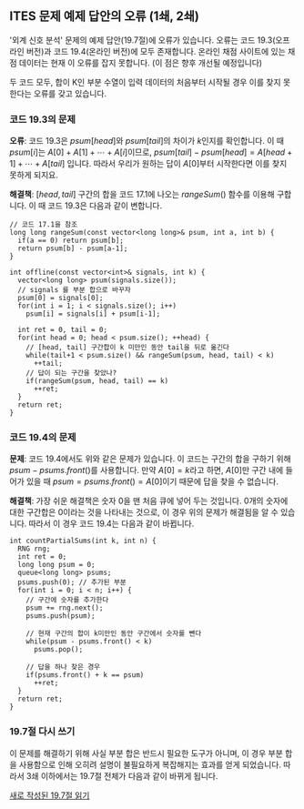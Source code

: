 ## ITES 문제 예제 답안의 오류 (1쇄, 2쇄)

'외계 신호 분석' 문제의 예제 답안(19.7절)에 오류가 있습니다. 오류는 코드 19.3(오프라인 버전)과 코드 19.4(온라인 버전)에 모두 존재합니다. 온라인 채점 사이트에 있는 채점 데이터는 현재 이 오류를 잡지 못합니다. (이 점은 향후 개선될 예정입니다)

두 코드 모두, 합이 K인 부분 수열이 입력 데이터의 처음부터 시작될 경우 이를 찾지 못한다는 오류를 갖고 있습니다.

### 코드 19.3의 문제

**오류**: 코드 19.3은 $psum[head]$와 $psum[tail]$의 차이가 $k$인지를 확인합니다. 이 때 $psum[i]$는 $A[0]+A[1]+\cdots+A[i]$이므로, $psum[tail]-psum[head] = A[head+1]+\cdots+A[tail]$ 입니다. 따라서 우리가 원하는 답이 $A[0]$부터 시작한다면 이를 찾지 못하게 되지요. 

**해결책**: $[head, tail]$ 구간의 합을 코드 17.1에 나오는 $rangeSum()$ 함수를 이용해 구합니다. 이 때 코드 19.3은 다음과 같이 변합니다.

	// 코드 17.1을 참조
	long long rangeSum(const vector<long long>& psum, int a, int b) { 
	  if(a == 0) return psum[b];
	  return psum[b] - psum[a-1];
	} 
	  
	int offline(const vector<int>& signals, int k) {
	  vector<long long> psum(signals.size());
	  // signals 를 부분 합으로 바꾸자
	  psum[0] = signals[0];
	  for(int i = 1; i < signals.size(); i++)
		psum[i] = signals[i] + psum[i-1];
		
	  int ret = 0, tail = 0;
	  for(int head = 0; head < psum.size(); ++head) {
		// [head, tail] 구간합이 k 미만인 동안 tail을 뒤로 옮긴다
		while(tail+1 < psum.size() && rangeSum(psum, head, tail) < k)
		  ++tail;
		// 답이 되는 구간을 찾았나?
		if(rangeSum(psum, head, tail) == k)
		  ++ret;
	  }
	  return ret;
	} 

### 코드 19.4의 문제

**문제**: 코드 19.4에서도 위와 같은 문제가 있습니다. 이 코드는 구간의 합을 구하기 위해 $psum - psums.front()$를 사용합니다. 만약 $A[0]=k$라고 하면, $A[0]$만 구간 내에 들어가 있을 때 $psum = psums.front() = A[0]$이기 때문에 답을 찾을 수 없습니다.

**해결책**: 가장 쉬운 해결책은 숫자 0을 맨 처음 큐에 넣어 두는 것입니다. 0개의 숫자에 대한 구간합은 0이라는 것을 나타내는 것으로, 이 경우 위의 문제가 해결됨을 알 수 있습니다. 따라서 이 경우 코드 19.4는 다음과 같이 바뀝니다.

	int countPartialSums(int k, int n) {
	  RNG rng;
	  int ret = 0;
	  long long psum = 0;
	  queue<long long> psums;
      psums.push(0); // 추가된 부분
	  for(int i = 0; i < n; i++) {
		// 구간에 숫자를 추가한다
		psum += rng.next();
		psums.push(psum);

		// 현재 구간의 합이 k미만인 동안 구간에서 숫자를 뺀다
		while(psum - psums.front() < k)
		  psums.pop();

		// 답을 하나 찾은 경우
		if(psums.front() + k == psum)
		  ++ret;
	  }
	  return ret;
	}

### 19.7절 다시 쓰기

이 문제를 해결하기 위해 사실 부분 합은 반드시 필요한 도구가 아니며, 이  경우 부분 합을 사용함으로 인해 오히려 설명이 불필요하게 복잡해지는 효과를 얻게 되었습니다. 따라서 3쇄 이하에서는 19.7절 전체가 다음과 같이 바뀌게 됩니다.

[새로 작성된 19.7절 읽기](19-7.html)

